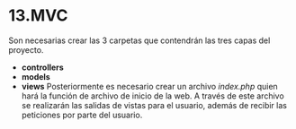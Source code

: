  13.MVC
 =======
 Son necesarias crear las 3 carpetas que contendrán las tres capas del proyecto.
 * **controllers**
 * **models**
 * **views**
Posteriormente es necesario crear un archivo *index.php* quien hará la función de archivo de inicio de la web. A través de este archivo se realizarán las salidas de vistas para el usuario, además de recibir las peticiones por parte del usuario. 
